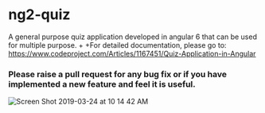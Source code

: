 # ng2-quiz

A general purpose quiz application developed in angular 6 that can be used for multiple purpose.
+
+For detailed documentation, please go to: https://www.codeproject.com/Articles/1167451/Quiz-Application-in-Angular

### Please raise a pull request for any bug fix or if you have implemented a new feature and feel it is useful.


![Screen Shot 2019-03-24 at 10 14 42 AM](https://user-images.githubusercontent.com/20722543/54875119-6448f880-4e1e-11e9-87d4-16e5350adb74.png)
